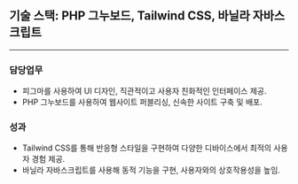 ## 기술 스택: PHP 그누보드, Tailwind CSS, 바닐라 자바스크립트

---

### 담당업무

- 피그마를 사용하여 UI 디자인, 직관적이고 사용자 친화적인 인터페이스 제공.
- PHP 그누보드를 사용하여 웹사이트 퍼블리싱, 신속한 사이트 구축 및 배포.

### 성과

- Tailwind CSS를 통해 반응형 스타일을 구현하여 다양한 디바이스에서 최적의 사용자 경험 제공.
- 바닐라 자바스크립트를 사용해 동적 기능을 구현, 사용자와의 상호작용성을 높임.
